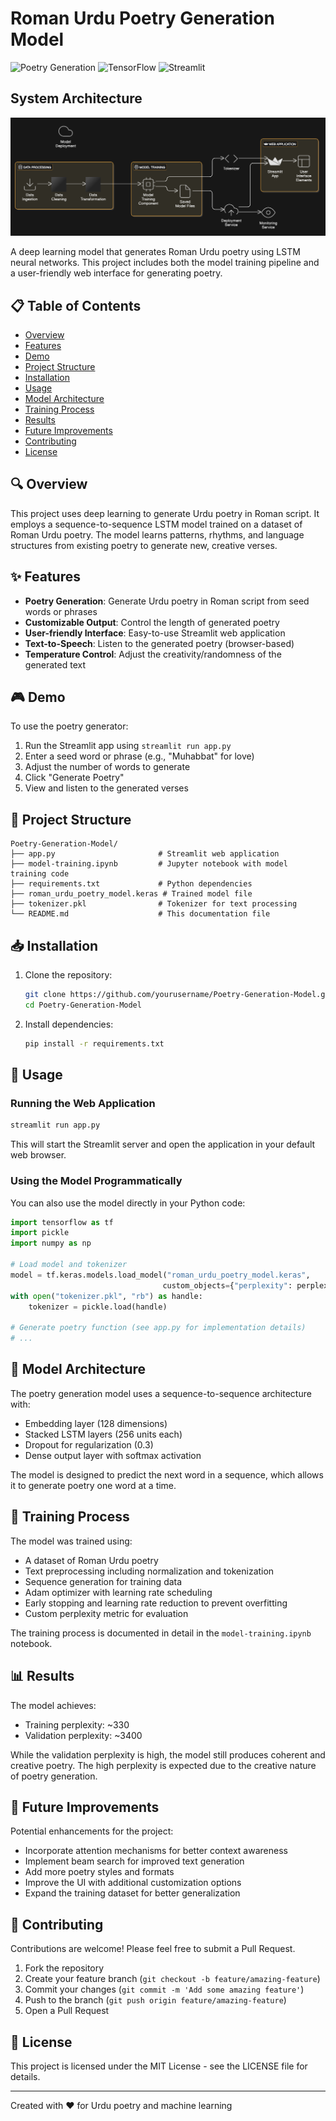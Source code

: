 # Roman Urdu Poetry Generation Model

![Poetry Generation](https://img.shields.io/badge/AI-Poetry%20Generation-blue)
![TensorFlow](https://img.shields.io/badge/TensorFlow-2.x-orange)
![Streamlit](https://img.shields.io/badge/Streamlit-App-brightgreen)

## System Architecture

![System Architecture Diagram](diagrams/System-Architecture-Diagram.png)

A deep learning model that generates Roman Urdu poetry using LSTM neural networks. This project includes both the model training pipeline and a user-friendly web interface for generating poetry.

## 📋 Table of Contents
- [Overview](#overview)
- [Features](#features)
- [Demo](#demo)
- [Project Structure](#project-structure)
- [Installation](#installation)
- [Usage](#usage)
- [Model Architecture](#model-architecture)
- [Training Process](#training-process)
- [Results](#results)
- [Future Improvements](#future-improvements)
- [Contributing](#contributing)
- [License](#license)

## 🔍 Overview

This project uses deep learning to generate Urdu poetry in Roman script. It employs a sequence-to-sequence LSTM model trained on a dataset of Roman Urdu poetry. The model learns patterns, rhythms, and language structures from existing poetry to generate new, creative verses.

## ✨ Features

- **Poetry Generation**: Generate Urdu poetry in Roman script from seed words or phrases
- **Customizable Output**: Control the length of generated poetry
- **User-friendly Interface**: Easy-to-use Streamlit web application
- **Text-to-Speech**: Listen to the generated poetry (browser-based)
- **Temperature Control**: Adjust the creativity/randomness of the generated text

## 🎮 Demo

To use the poetry generator:

1. Run the Streamlit app using `streamlit run app.py`
2. Enter a seed word or phrase (e.g., "Muhabbat" for love)
3. Adjust the number of words to generate
4. Click "Generate Poetry"
5. View and listen to the generated verses

## 📁 Project Structure

```
Poetry-Generation-Model/
├── app.py                       # Streamlit web application
├── model-training.ipynb         # Jupyter notebook with model training code
├── requirements.txt             # Python dependencies
├── roman_urdu_poetry_model.keras # Trained model file
├── tokenizer.pkl                # Tokenizer for text processing
└── README.md                    # This documentation file
```

## 📥 Installation

1. Clone the repository:
   ```bash
   git clone https://github.com/yourusername/Poetry-Generation-Model.git
   cd Poetry-Generation-Model
   ```

2. Install dependencies:
   ```bash
   pip install -r requirements.txt
   ```

## 🚀 Usage

### Running the Web Application

```bash
streamlit run app.py
```

This will start the Streamlit server and open the application in your default web browser.

### Using the Model Programmatically

You can also use the model directly in your Python code:

```python
import tensorflow as tf
import pickle
import numpy as np

# Load model and tokenizer
model = tf.keras.models.load_model("roman_urdu_poetry_model.keras", 
                                  custom_objects={"perplexity": perplexity})
with open("tokenizer.pkl", "rb") as handle:
    tokenizer = pickle.load(handle)

# Generate poetry function (see app.py for implementation details)
# ...
```
## 🧠 Model Architecture

The poetry generation model uses a sequence-to-sequence architecture with:

- Embedding layer (128 dimensions)
- Stacked LSTM layers (256 units each)
- Dropout for regularization (0.3)
- Dense output layer with softmax activation

The model is designed to predict the next word in a sequence, which allows it to generate poetry one word at a time.

## 🔄 Training Process

The model was trained using:

- A dataset of Roman Urdu poetry
- Text preprocessing including normalization and tokenization
- Sequence generation for training data
- Adam optimizer with learning rate scheduling
- Early stopping and learning rate reduction to prevent overfitting
- Custom perplexity metric for evaluation

The training process is documented in detail in the `model-training.ipynb` notebook.

## 📊 Results

The model achieves:

- Training perplexity: ~330
- Validation perplexity: ~3400

While the validation perplexity is high, the model still produces coherent and creative poetry. The high perplexity is expected due to the creative nature of poetry generation.

## 🔮 Future Improvements

Potential enhancements for the project:

- Incorporate attention mechanisms for better context awareness
- Implement beam search for improved text generation
- Add more poetry styles and formats
- Improve the UI with additional customization options
- Expand the training dataset for better generalization

## 👥 Contributing

Contributions are welcome! Please feel free to submit a Pull Request.

1. Fork the repository
2. Create your feature branch (`git checkout -b feature/amazing-feature`)
3. Commit your changes (`git commit -m 'Add some amazing feature'`)
4. Push to the branch (`git push origin feature/amazing-feature`)
5. Open a Pull Request

## 📄 License

This project is licensed under the MIT License - see the LICENSE file for details.

---

Created with ❤️ for Urdu poetry and machine learning
